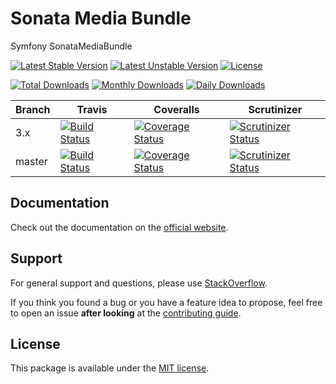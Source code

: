 # Sonata Media Bundle

Symfony SonataMediaBundle

[![Latest Stable Version](https://poser.pugx.org/sonata-project/media-bundle/v/stable)](https://packagist.org/packages/sonata-project/media-bundle)
[![Latest Unstable Version](https://poser.pugx.org/sonata-project/media-bundle/v/unstable)](https://packagist.org/packages/sonata-project/media-bundle)
[![License](https://poser.pugx.org/sonata-project/media-bundle/license)](https://packagist.org/packages/sonata-project/media-bundle)

[![Total Downloads](https://poser.pugx.org/sonata-project/media-bundle/downloads)](https://packagist.org/packages/sonata-project/media-bundle)
[![Monthly Downloads](https://poser.pugx.org/sonata-project/media-bundle/d/monthly)](https://packagist.org/packages/sonata-project/media-bundle)
[![Daily Downloads](https://poser.pugx.org/sonata-project/media-bundle/d/daily)](https://packagist.org/packages/sonata-project/media-bundle)

Branch | Travis | Coveralls | Scrutinizer |
------ | ------ | --------- | ----------- |
3.x   | [![Build Status][travis_stable_badge]][travis_stable_link]     | [![Coverage Status][coveralls_stable_badge]][coveralls_stable_link]     | [![Scrutinizer Status][scrutinizer_stable_badge]][scrutinizer_stable_link] |
master | [![Build Status][travis_unstable_badge]][travis_unstable_link] | [![Coverage Status][coveralls_unstable_badge]][coveralls_unstable_link] | [![Scrutinizer Status][scrutinizer_unstable_badge]][scrutinizer_unstable_link] |

## Documentation

Check out the documentation on the [official website](https://sonata-project.org/bundles/media).

## Support

For general support and questions, please use [StackOverflow](http://stackoverflow.com/questions/tagged/sonata).

If you think you found a bug or you have a feature idea to propose, feel free to open an issue
**after looking** at the [contributing guide](CONTRIBUTING.md).

## License

This package is available under the [MIT license](LICENSE).

[travis_stable_badge]: https://travis-ci.org/sonata-project/SonataMediaBundle.svg?branch=3.x
[travis_stable_link]: https://travis-ci.org/sonata-project/SonataMediaBundle
[travis_unstable_badge]: https://travis-ci.org/sonata-project/SonataMediaBundle.svg?branch=master
[travis_unstable_link]: https://travis-ci.org/sonata-project/SonataMediaBundle

[coveralls_stable_badge]: https://coveralls.io/repos/github/sonata-project/SonataMediaBundle/badge.svg?branch=3.x
[coveralls_stable_link]: https://coveralls.io/github/sonata-project/SonataMediaBundle?branch=3.x
[coveralls_unstable_badge]: https://coveralls.io/repos/github/sonata-project/SonataMediaBundle/badge.svg?branch=master
[coveralls_unstable_link]: https://coveralls.io/github/sonata-project/SonataMediaBundle?branch=master

[scrutinizer_stable_badge]: https://scrutinizer-ci.com/g/sonata-project/SonataMediaBundle/badges/quality-score.png?b=3.x
[scrutinizer_stable_link]: https://scrutinizer-ci.com/g/sonata-project/SonataMediaBundle/?branch=3.x
[scrutinizer_unstable_badge]: https://scrutinizer-ci.com/g/sonata-project/SonataMediaBundle/badges/quality-score.png?b=master
[scrutinizer_unstable_link]: https://scrutinizer-ci.com/g/sonata-project/SonataMediaBundle/?branch=master
